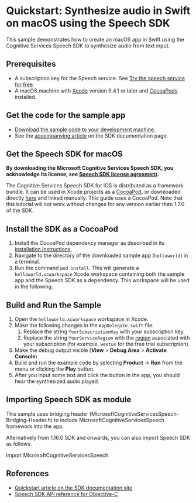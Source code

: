 # Quickstart: Synthesize audio in Swift on macOS using the Speech SDK

This sample demonstrates how to create an macOS app in Swift using the Cognitive Services Speech SDK to synthesize audio from text input.

## Prerequisites

* A subscription key for the Speech service. See [Try the speech service for free](https://docs.microsoft.com/azure/cognitive-services/speech-service/get-started).
* A macOS machine with [Xcode](https://geo.itunes.apple.com/us/app/xcode/id497799835?mt=12) version 9.4.1 or later and [CocoaPods](https://cocoapods.org/) installed.

## Get the code for the sample app

* [Download the sample code to your development machine.](/README.md#get-the-samples)
* See the [accompanying article](https://docs.microsoft.com/en-us/azure/cognitive-services/speech-service/get-started-text-to-speech?tabs=terminal&pivots=programming-language-swift) on the SDK documentation page.

## Get the Speech SDK for macOS

**By downloading the Microsoft Cognitive Services Speech SDK, you acknowledge its license, see [Speech SDK license agreement](https://aka.ms/csspeech/license201809).**

The Cognitive Services Speech SDK for iOS is distributed as a framework bundle.
It can be used in Xcode projects as a [CocoaPod](https://cocoapods.org/), or downloaded directly [here](https://aka.ms/csspeech/macosbinary) and linked manually. This guide uses a CocoaPod.
Note that this tutorial will not work without changes for any version earlier than 1.7.0 of the SDK.

## Install the SDK as a CocoaPod

1. Install the CocoaPod dependency manager as described in its [installation instructions](https://guides.cocoapods.org/using/getting-started.html).
2. Navigate to the directory of the downloaded sample app (`helloworld`) in a terminal.
3. Run the command `pod install`. This will generate a `helloworld.xcworkspace` Xcode workspace containing both the sample app and the Speech SDK as a dependency. This workspace will be used in the following.

## Build and Run the Sample

1. Open the `helloworld.xcworkspace` workspace in Xcode.
1. Make the following changes in the `AppDelegate.swift` file:
    1. Replace the string `YourSubscriptionKey` with your subscription key.
    1. Replace the string `YourServiceRegion` with the [region](https://docs.microsoft.com/azure/cognitive-services/speech-service/regions) associated with your subscription (for example, `westus` for the free trial subscription).
1. Make the debug output visible (**View** > **Debug Area** > **Activate Console**).
1. Build and run the example code by selecting **Product** -> **Run** from the menu or clicking the **Play** button.
1. After you input some text and click the button in the app, you should hear the synthesized audio played.

## Importing Speech SDK as module

This sample uses bridging header (MicrosoftCognitiveServicesSpeech-Bridging-Header.h) to include MicrosoftCognitiveServicesSpeech framework into the app.

Alternatively from 1.16.0 SDK and onwards, you can also import Speech SDK as follows.

import MicrosoftCognitiveServicesSpeech

## References

* [Quickstart article on the SDK documentation site](https://docs.microsoft.com/azure/cognitive-services/speech-service/quickstart-text-to-speech-swift-macos)
* [Speech SDK API reference for Objective-C](https://aka.ms/csspeech/objectivecref)
